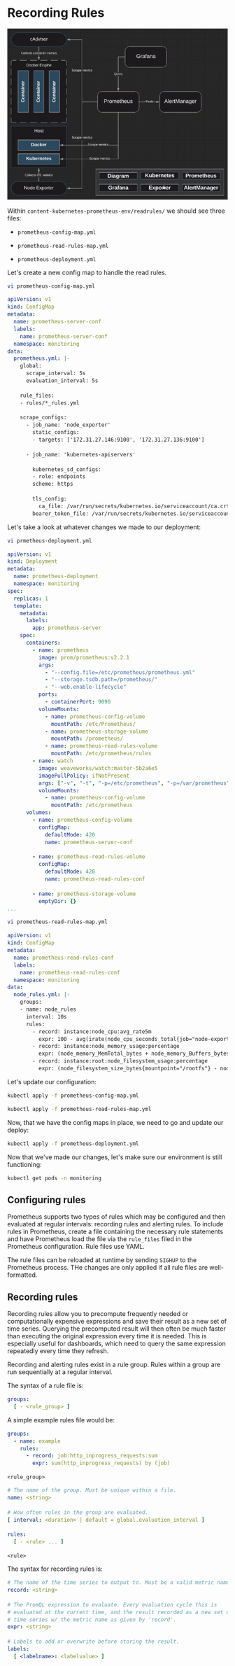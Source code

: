 # Recording Rules

![Fig. 1 Monitoring Architecture](../../../img/promql/diag01.png)

Within `content-kubernetes-prometheus-env/readrules/` we should see three files:

* `prometheus-config-map.yml`

* `prometheus-read-rules-map.yml`

* `prometheus-deployment.yml`

Let's create a new config map to handle the read rules.

```zsh
vi prometheus-config-map.yml
```

```yaml
apiVersion: v1
kind: ConfigMap
metadata:
  name: prometheus-server-conf
  labels:
    name: prometheus-server-conf
  namespace: monitoring
data:
  prometheus.yml: |-
    global:
      scrape_interval: 5s
      evaluation_interval: 5s

    rule_files:
    - rules/*_rules.yml

    scrape_configs:
      - job_name: 'node_exporter'
        static_configs:
        - targets: ['172.31.27.146:9100', '172.31.27.136:9100']

      - job_name: 'kubernetes-apiservers'

        kubernetes_sd_configs:
        - role: endpoints
        scheme: https

        tls_config:
          ca_file: /var/run/secrets/kubernetes.io/serviceaccount/ca.crt
        bearer_token_file: /var/run/secrets/kubernetes.io/serviceaccount/token
```

Let's take a look at whatever changes we made to our deployment:

```zsh
vi prmetheus-deployment.yml
```

```yaml
apiVersion: v1
kind: Deployment
metadata:
  name: prometheus-deployment
  namespace: monitoring
spec:
  replicas: 1
  template:
    metadata:
      labels:
        app: prometheus-server
    spec:
      containers:
        - name: prometheus
          image: prom/prometheus:v2.2.1
          args:
            - "--config.file=/etc/prometheus/prometheus.yml"
            - "--storage.tsdb.path=/prometheus/"
            - "--web.enable-lifecycle"
          ports:
            - containerPort: 9090
          volumeMounts:
            - name: prometheus-config-volume
              mountPath: /etc/Prometheus/
            - name: prometheus-storage-volume
              mountPath: /prometheus/
            - name: prometheus-read-rules-volume
              mountPath: /etc/prometheus/rules
        - name: watch
          image: weaveworks/watch:master-5b2a6e5
          imagePullPolicy: ifNotPresent
          args: ["-v", "-t", "-p=/etc/prometheus", "-p=/var/prometheus", "curl", "-X", "POST", "--fail", "-o", "-", "-sS", "http://localhost:9090/-/reload"]
          volumeMounts:
            - name: prometheus-config-volume
              mountPath: /etc/prometheus
      volumes:
        - name: prometheus-config-volume
          configMap:
            defaultMode: 420
            name: prometheus-server-conf

        - name: prometheus-read-rules-volume
          configMap:
            defaultMode: 420
            name: prometheus-read-rules-conf

        - name: prometheus-storage-volume
          emptyDir: {}
...
```

```zsh
vi prometheus-read-rules-map.yml
```

```yaml
apiVersion: v1
kind: ConfigMap
metadata:
  name: prometheus-read-rules-conf
  labels:
    name: prometheus-read-rules-conf
  namespace: monitoring
data:
  node_rules.yml: |-
    groups:
    - name: node_rules
      interval: 10s
      rules:
        - record: instance:node_cpu:avg_rate5m
          expr: 100 - avg(irate(node_cpu_seconds_total{job="node-exporter", mode="idle"}[5m])) by (instance) * 100
        - record: instance:node_memory_usage:percentage
          expr: (node_memory_MemTotal_bytes + node_memory_Buffers_bytes) / node_memory_MemTotal_bytes * 100
        - record: instance:root:node_filesystem_usage:percentage
          expr: (node_filesystem_size_bytes{mountpoint="/rootfs"} - node_filesystem_free_bytes{mountpoint="/rootfs"} - node_filesystem_free_bytes{mountpoint="/rootfs"}) /node_filesystem_size_bytes{mountpoint="/rootfs"} * 100
```

Let's update our configuration:

```zsh
kubectl apply -f prometheus-config-map.yml
```

```zsh
kubectl apply -f prometheus-read-rules-map.yml
```

Now, that we have the config maps in place, we need to go and update our deploy:

```zsh
kubectl apply -f prometheus-deployment.yml
```

Now that we've made our changes, let's make sure our environment is still functioning:

```zsh
kubectl get pods -n monitoring
```

## Configuring rules

Prometheus supports two types of rules which may be configured and then evaluated at regular intervals: recording rules and alerting rules. To include rules in Prometheus, create a file containing the necessary rule statements and have Prometheus load the file via the `rule_files` filed in the Prometheus configuration. Rule files use YAML.

The rule files can be reloaded at runtime by sending `SIGHUP` to the Prometheus process. THe changes are only applied if all rule files are well-formatted.

## Recording rules

Recording rules allow you to precompute frequently needed or computationally expensive expressions and save their result as a new set of time series. Querying the precomputed result will then often be much faster than executing the original expression every time it is needed. This is especially useful for dashboards, which need to query the same expression repeatedly every time they refresh.

Recording and alerting rules exist in a rule group. Rules within a group are run sequentially at a regular interval.

The syntax of a rule file is:

```yaml
groups:
  [ - <rule_group> ]
```

A simple example rules file would be:

```yaml
groups:
  - name: example
    rules:
      - record: job:http_inprogress_requests:sum
        expr: sum(http_inprogress_requests) by (job)
```

`<rule_group>`

```yaml
# The name of the group. Must be unique within a file.
name: <string>

# How often rules in the group are evaluated.
[ interval: <duration> | default = global.evaluation_interval ]

rules:
  [ - <rule> ... ]
```

`<rule>`

The syntax for recording rules is:

```yaml
# The name of the time series to output to. Must be a valid metric name.
record: <string>

# The PromQL expression to evaluate. Every evaluation cycle this is
# evaluated at the current time, and the result recorded as a new set of
# time series w/ the metric name as given by 'record'.
expr: <string>

# Labels to add or overwrite before storing the result.
labels:
  [ <labelname>: <labelvalue> ]
```
